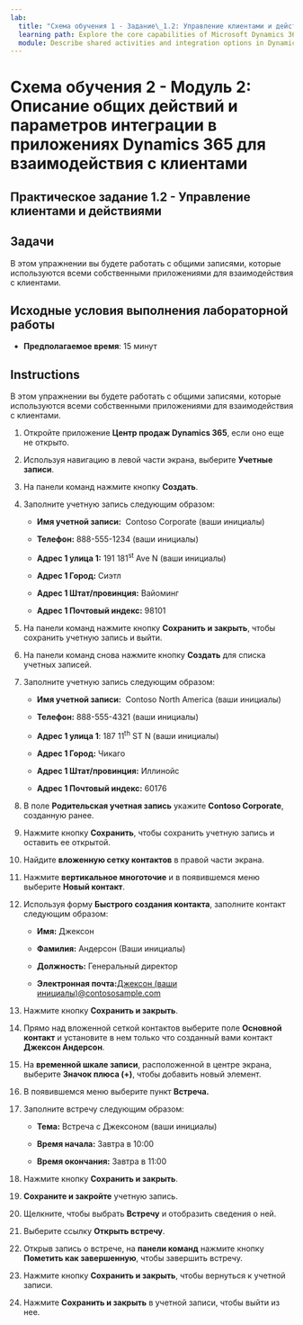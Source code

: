 ```yaml
---
lab:
  title: "Схема обучения 1 - Задание\_1.2: Управление клиентами и действиями"
  learning path: Explore the core capabilities of Microsoft Dynamics 365 customer engagement apps
  module: Describe shared activities and integration options in Dynamics 365 customer engagement apps
---
```


Схема обучения 2 - Модуль 2: Описание общих действий и параметров интеграции в приложениях Dynamics 365 для взаимодействия с клиентами
========================

## Практическое задание 1.2 - Управление клиентами и действиями

## Задачи

В этом упражнении вы будете работать с общими записями, которые используются всеми собственными приложениями для взаимодействия с клиентами. 

## Исходные условия выполнения лабораторной работы

  - **Предполагаемое время**: 15 минут

## Instructions

В этом упражнении вы будете работать с общими записями, которые используются всеми собственными приложениями для взаимодействия с клиентами. 

1. Откройте приложение **Центр продаж Dynamics 365**, если оно еще не открыто.

2. Используя навигацию в левой части экрана, выберите **Учетные записи**.

3. На панели команд нажмите кнопку **Создать**.

4. Заполните учетную запись следующим образом:

    - **Имя учетной записи:**  Contoso Corporate (ваши инициалы)

    - **Телефон:** 888-555-1234 (ваши инициалы)

    - **Адрес 1 улица 1:** 191 181<sup data-htmlnode="">st</sup> Ave N (ваши инициалы)

    - **Адрес 1 Город:** Сиэтл

    - **Адрес 1 Штат/провинция:** Вайоминг

    - **Адрес 1 Почтовый индекс:** 98101

5. На панели команд нажмите кнопку **Сохранить и закрыть**, чтобы сохранить учетную запись и выйти.

6. На панели команд снова нажмите кнопку **Создать** для списка учетных записей.

7. Заполните учетную запись следующим образом:

    - **Имя учетной записи:**  Contoso North America (ваши инициалы)

    - **Телефон:** 888-555-4321 (ваши инициалы)

    - **Адрес 1 улица 1**: 187 11<sup data-htmlnode="">th</sup> ST N (ваши инициалы)

    - **Адрес 1 Город:** Чикаго

    - **Адрес 1 Штат/провинция:** Иллинойс

    - **Адрес 1 Почтовый индекс:** 60176

8. В поле **Родительская учетная запись** укажите **Contoso Corporate**, созданную ранее.

9. Нажмите кнопку **Сохранить**, чтобы сохранить учетную запись и оставить ее открытой.

10. Найдите **вложенную сетку контактов** в правой части экрана.

11. Нажмите **вертикальное многоточие** и в появившемся меню выберите **Новый контакт**.

12. Используя форму **Быстрого создания контакта**, заполните контакт следующим образом:

    - **Имя:** Джексон

    - **Фамилия:** Андерсон (Ваши инициалы)

    - **Должность:** Генеральный директор

    - **Электронная почта:**[Джексон (ваши инициалы)@contososample.com](mailto:Jackson@contososample.com)

13. Нажмите кнопку **Сохранить и закрыть**.

14. Прямо над вложенной сеткой контактов выберите поле **Основной контакт** и установите в нем только что созданный вами контакт **Джексон Андерсон**.

15. На **временной шкале записи**, расположенной в центре экрана, выберите **Значок плюса (+)**, чтобы добавить новый элемент.

16. В появившемся меню выберите пункт **Встреча.**

17. Заполните встречу следующим образом:

    - **Тема:** Встреча с Джексоном (ваши инициалы)

    - **Время начала:** Завтра в 10:00

    - **Время окончания:** Завтра в 11:00

18. Нажмите кнопку **Сохранить и закрыть**.

19. **Сохраните и закройте** учетную запись.

20. Щелкните, чтобы выбрать **Встречу** и отобразить сведения о ней.

21. Выберите ссылку **Открыть встречу**.

22. Открыв запись о встрече, на **панели команд** нажмите кнопку **Пометить как завершенную**, чтобы завершить встречу.

23. Нажмите кнопку **Сохранить и закрыть**, чтобы вернуться к учетной записи.

24. Нажмите **Сохранить и закрыть** в учетной записи, чтобы выйти из нее.
